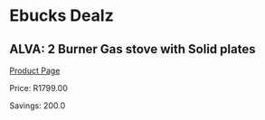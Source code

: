 
# Ebucks Dealz
## ALVA: 2 Burner Gas stove with Solid plates
[Product Page](https://www.ebucks.com/web/shop/productSelected.do?prodId=1135991847&catId=1158501552)

Price: R1799.00

Savings: 200.0


	